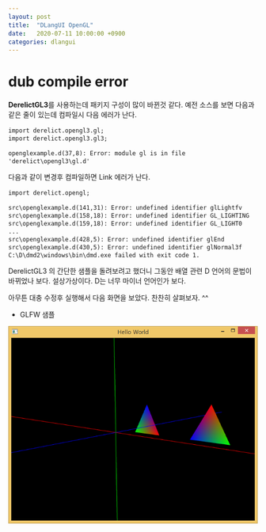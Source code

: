 ```yaml
---
layout: post
title:  "DLangUI OpenGL"
date:   2020-07-11 10:00:00 +0900
categories: dlangui
---
```


# dub compile error

**DerelictGL3**를 사용하는데 패키지 구성이 많이 바뀐것 같다.
예전 소스를 보면 다음과 같은 줄이 있는데 컴파일시 다음 에러가 난다.
```
import derelict.opengl3.gl;
import derelict.opengl3.gl3;
```

```
openglexample.d(37,8): Error: module gl is in file 'derelict\opengl3\gl.d'
```

다음과 같이 변경후 컴파일하면 Link 에러가 난다.
```
import derelict.opengl;
```

```
src\openglexample.d(141,31): Error: undefined identifier glLightfv
src\openglexample.d(158,18): Error: undefined identifier GL_LIGHTING
src\openglexample.d(159,18): Error: undefined identifier GL_LIGHT0
...
src\openglexample.d(428,5): Error: undefined identifier glEnd
src\openglexample.d(430,5): Error: undefined identifier glNormal3f
C:\D\dmd2\windows\bin\dmd.exe failed with exit code 1.
```

DerelictGL3 의 간단한 샘플을 돌려보려고 했더니 그동안 배열 관련 D 언어의
문법이 바뀌었나 보다. 설상가상이다. D는 너무 마이너 언어인가 보다.

아무튼 대충 수정후 실행해서 다음 화면을 보았다. 찬찬히 살펴보자. ^^

- GLFW 샘플

![GLFW 샘](/image/dlang_glfw.png)

